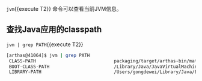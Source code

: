 
`jvm`{{execute T2}} 命令可以查看当前JVM信息。

## 查找Java应用的classpath

`jvm | grep PATH`{{execute T2}}

```bash
[arthas@41064]$ jvm | grep PATH
 CLASS-PATH                             packaging/target/arthas-bin/math-game.jar
 BOOT-CLASS-PATH                        /Library/Java/JavaVirtualMachines/jdk1.8.0_151.jdk/Contents/Home/jre/lib/resources.jar:/Librar
 LIBRARY-PATH                           /Users/gongdewei/Library/Java/Extensions:/Library/Java/Extensions:/Network/Library/Java/Extens
```
